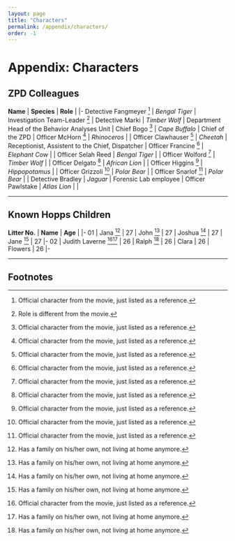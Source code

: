```yaml
---
layout: page
title: "Characters"
permalink: /appendix/characters/
order: -1
---
```

# Appendix: Characters
## ZPD Colleagues

**Name** | **Species** | **Role** |
|-
Detective Fangmeyer [^1] | _Bengal Tiger_ | Investigation Team-Leader [^2] |
Detective Marki | _Timber Wolf_ | Department Head of the Behavior Analyses Unit |
Chief Bogo [^1] | _Cape Buffalo_ | Chief of the ZPD |
Officer McHorn [^1] | _Rhinoceros_ | |
Officer Clawhauser [^1] | _Cheetah_ | Receptionist, Assistent to the Chief, Dispatcher |
Officer Francine [^1] | _Elephant Cow_ | |
Officer Selah Reed | _Bengal Tiger_ | |
Officer Wolford [^1] | _Timber Wolf_ | |
Officer Delgato [^1] | _African Lion_ | |
Officer Higgins [^1] | _Hippopotamus_ | |
Officer Grizzoli [^1] | _Polar Bear_ | |
Officer Snarlof [^1] | _Polar Bear_ | |
Detective Bradley | _Jaguar_ | Forensic Lab employee |
Officer Pawlstake | _Atlas Lion_ | |

---

## Known Hopps Children

 **Litter No.** | **Name** | **Age** |
|-
01 | Jana [^3] | 27
 | John [^3] | 27
 | Joshua [^3] | 27
 | Jane [^3] | 27
|-
02 | Judith Laverne [^1][^3] | 26
 | Ralph [^3] | 26
 | Clara | 26
 | Flowers | 26
|-

---

## Footnotes

[^1]: Official character from the movie, just listed as a reference.
[^2]: Role is different from the movie.
[^3]: Has a family on his/her own, not living at home anymore.
[^4]: Character is based off an official character that had no name in the movie.